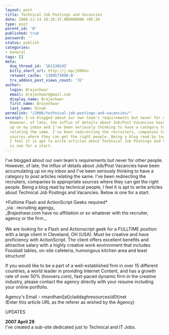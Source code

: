 ```yaml
---
layout: post
title: Technical Job Postings and Vacancies
date: 2006-11-14 16:28:37.000000000 +05:30
type: post
parent_id: '0'
published: true
password: ''
status: publish
categories:
- General
tags: []
meta:
  dsq_thread_id: '161130145'
  bitly_short_url: http://j.mp/jX00on
  retweet_cache: '1309573096:0'
  trx_addons_post_views_count: '32'
author:
  login: Brajeshwar
  email: brajeshwar@gmail.com
  display_name: Brajeshwar
  first_name: Brajeshwar
  last_name: Oinam
permalink: "/2006/technical-job-postings-and-vacancies/"
excerpt: I've blogged about our own team's requirements but never for other people.
  However, of late, the influx of details about Job/Post Vacancies have been accumulating
  up on my inbox and I've been seriously thinking to have a category to post articles
  relating the same. I've been redirecting the recruiters, companies to appropriate
  sources where they can get the right people. Being a blog read by technical people,
  I feel it is apt to write articles about Technical Job Postings and Vacancies. Below
  is one for a start.
---
```

<p>I've blogged about our own team's requirements but never for other people. However, of late, the influx of details about Job/Post Vacancies have been accumulating up on my inbox and I've been seriously thinking to have a category to post articles relating the same. I've been redirecting the recruiters, companies to appropriate sources where they can get the right people. Being a blog read by technical people, I feel it is apt to write articles about Technical Job Postings and Vacancies. Below is one for a start.</p>
<p>*Fulltime Flash and ActionScript Geeks required*<br />
_via : recruiting agengy_<br />
_Brajeshwar.com have no affiliation or so whatever with the recruiter, agency or the firm._<br />
<br />
We are looking for a Flash and Actionscript geek for a FULLTIME position with a large client in Cleveland, OH (USA). Must be creative and have proficiency with ActionScript. The client offers excellent benefits and attractive salary with a highly creative work environment that includes Foosball tables, on-site cafeteria, humongous kitchen area and least structure! </p>
<p>If you would like to be a part of a well-established firm in over 15 different countries, a world leader in providing Internet Content, and has a growth rate of over 50% (hoovers.com), fast-paced dynamic firm in the creative industry, please contact the agency directly with your resume including your online portfolio.</p>
<p>Agency's Email - rmardhani[at]claddaghresources(d0t)net<br />
(Enter this article URL as the referer as wished by the Agency)</p>
<p>UPDATES</p>
<p><strong>2007 April 29</strong><br />
I've created a sub-site dedicated just to Technical and IT Jobs.</p>
